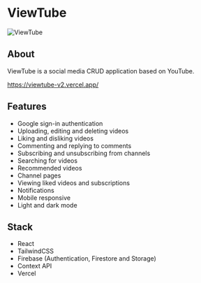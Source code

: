 # ViewTube

![ViewTube](https://www.jonathanfwong.com/assets/viewtube2.PNG "ViewTube")

## About
ViewTube is a social media CRUD application based on YouTube.

https://viewtube-v2.vercel.app/

## Features
* Google sign-in authentication
* Uploading, editing and deleting videos
* Liking and disliking videos
* Commenting and replying to comments
* Subscribing and unsubscribing from channels
* Searching for videos
* Recommended videos
* Channel pages
* Viewing liked videos and subscriptions
* Notifications
* Mobile responsive
* Light and dark mode

## Stack
* React
* TailwindCSS
* Firebase (Authentication, Firestore and Storage)
* Context API
* Vercel
